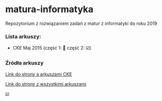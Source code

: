 # matura-informatyka
Repozytorium z rozwiązaniem zadań z matur z informatyki do roku 2019



### Lista arkuszy:

- CKE Maj 2015  (część 1: :black_square_button: część 2: :ballot_box_with_check:)



### Źródła arkuszy

[Link do strony a arkuszami CKE](https://cke.gov.pl/egzamin-maturalny/egzamin-w-nowej-formule/arkusze/)

[Link do strony z wszystkimi arkuszami](https://arkusze.pl/informatyka-matura-poziom-rozszerzony/)



:ballot_box_with_check:
